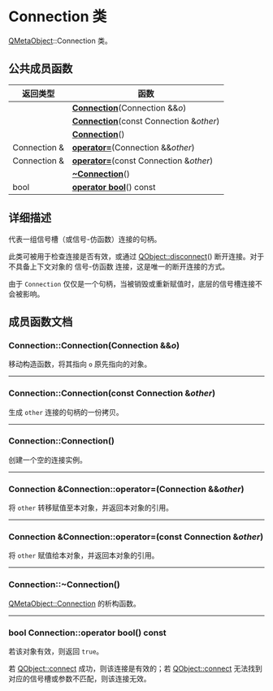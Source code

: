 # Connection 类

[QMetaObject](../../M/QMetaObject/QMetaObject.md)::Connection 类。



## 公共成员函数

| 返回类型     | 函数                                                         |
| ------------ | ------------------------------------------------------------ |
|              | **[Connection](#connectionconnectionconnection-&&o)**(Connection &&*o*) |
|              | **[Connection](#connectionconnectionconst-connection-&other)**(const Connection &*other*) |
|              | **[Connection](#connectionconnection)**()                    |
| Connection & | **[operator=](#connection-&connectionoperatorconnection-&&other)**(Connection &&*other*) |
| Connection & | **[operator=](#connection-&connectionoperatorconst-connection-&other)**(const Connection &*other*) |
|              | **[~Connection](#connection~connection)**()                  |
| bool         | **[operator bool](#bool-connectionoperator-bool-const)**() const |



## 详细描述

代表一组信号槽（或信号-仿函数）连接的句柄。

此类可被用于检查连接是否有效，或通过 [QObject::disconnect](../../O/QObject/QObject.md#disconnect)() 断开连接。对于不具备上下文对象的 信号-仿函数 连接，这是唯一的断开连接的方式。

由于 `Connection` 仅仅是一个句柄，当被销毁或重新赋值时，底层的信号槽连接不会被影响。



## 成员函数文档

### Connection::Connection(Connection &&*o*)

移动构造函数，将其指向 `o` 原先指向的对象。

----

### Connection::Connection(const Connection &*other*)

生成 `other` 连接的句柄的一份拷贝。

----

### Connection::Connection()

创建一个空的连接实例。

----

### Connection &Connection::operator=(Connection &&*other*)

将 `other` 转移赋值至本对象，并返回本对象的引用。

----

### Connection &Connection::operator=(const Connection &*other*)

将 `other` 赋值给本对象，并返回本对象的引用。

----

### Connection::~Connection()

[QMetaObject::Connection](../../C/Connection/Connection.md) 的析构函数。

----

### bool Connection::operator bool() const

若该对象有效，则返回 `true`。

若 [QObject::connect](../../O/QObject/QObject.md#connect) 成功，则该连接是有效的；若 [QObject::connect](../../O/QObject/QObject.md#connect) 无法找到对应的信号槽或参数不匹配，则该连接无效。 